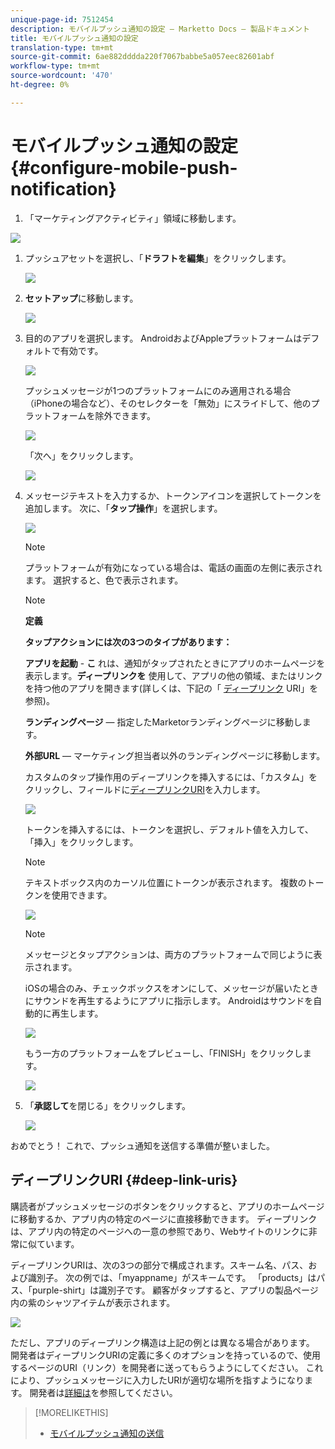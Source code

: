 ```yaml
---
unique-page-id: 7512454
description: モバイルプッシュ通知の設定 — Marketto Docs — 製品ドキュメント
title: モバイルプッシュ通知の設定
translation-type: tm+mt
source-git-commit: 6ae882dddda220f7067babbe5a057eec82601abf
workflow-type: tm+mt
source-wordcount: '470'
ht-degree: 0%

---
```



# モバイルプッシュ通知の設定{#configure-mobile-push-notification}

1. 「マーケティングアクティビティ」領域に移動します。

![](assets/2fbf1ab6-2247-40c8-980d-be56b9d94890.png)

1. プッシュアセットを選択し、「**ドラフトを編集**」をクリックします。

   ![](assets/image2016-8-23-16-3a49-3a48.png)

1. **セットアップ**&#x200B;に移動します。

   ![](assets/image2016-8-23-16-3a51-3a56.png)

1. 目的のアプリを選択します。 AndroidおよびAppleプラットフォームはデフォルトで有効です。

   ![](assets/image2016-8-23-16-3a53-3a33.png)

   プッシュメッセージが1つのプラットフォームにのみ適用される場合（iPhoneの場合など）、そのセレクターを「無効」にスライドして、他のプラットフォームを除外できます。

   ![](assets/image2016-8-23-16-3a41-3a48.png)

   「次へ」をクリックします。

   ![](assets/image2016-8-23-16-3a43-3a28.png)

1. メッセージテキストを入力するか、トークンアイコンを選択してトークンを追加します。 次に、「**タップ操作**」を選択します。

   ![](assets/image2015-9-14-16-3a7-3a43.png)

   >[!NOTE]
   >
   >プラットフォームが有効になっている場合は、電話の画面の左側に表示されます。 選択すると、色で表示されます。

   >[!NOTE]
   >
   >**定義**
   >
   >
   >**タップアクションには次の3つのタイプがあります：**
   >
   >
   >**アプリを起動** - **こ** れは、通知がタップされたときにアプリのホームページを表示します。**ディープリンクを** 使用して、アプリの他の領域、またはリンクを持つ他のアプリを開きます(詳しくは、下記の「 [ディープリンク](#Deeplink) URI」を参照)。
   >
   >
   >**ランディングページ**  — 指定したMarketorランディングページに移動します。
   >
   >
   >**外部URL**  — マーケティング担当者以外のランディングページに移動します。

   カスタムのタップ操作用のディープリンクを挿入するには、「カスタム」をクリックし、フィールドに[ディープリンクURI](#Deeplink)を入力します。

   ![](assets/image2016-7-28-16-3a19-3a13.png)

   トークンを挿入するには、トークンを選択し、デフォルト値を入力して、「挿入」をクリックします。

   >[!NOTE]
   >
   >テキストボックス内のカーソル位置にトークンが表示されます。 複数のトークンを使用できます。

   ![](assets/image2015-8-10-14-3a48-3a52.png)

   >[!NOTE]
   >
   >メッセージとタップアクションは、両方のプラットフォームで同じように表示されます。

   iOSの場合のみ、チェックボックスをオンにして、メッセージが届いたときにサウンドを再生するようにアプリに指示します。 Androidはサウンドを自動的に再生します。

   ![](assets/ios-tap-and-notification-hand.png)

   もう一方のプラットフォームをプレビューし、「FINISH」をクリックします。

   ![](assets/image2015-9-14-16-3a12-3a34.png)

1. 「**承認して**&#x200B;を閉じる」をクリックします。

   ![](assets/323dda12-0543-4558-8562-563eed5fa0e0.png)

おめでとう！ これで、プッシュ通知を送信する準備が整いました。

## ディープリンクURI {#deep-link-uris}

購読者がプッシュメッセージのボタンをクリックすると、アプリのホームページに移動するか、アプリ内の特定のページに直接移動できます。 ディープリンクは、アプリ内の特定のページへの一意の参照であり、Webサイトのリンクに非常に似ています。

ディープリンクURIは、次の3つの部分で構成されます。スキーム名、パス、および識別子。 次の例では、「myappname」がスキームです。 「products」はパス、「purple-shirt」は識別子です。 顧客がタップすると、アプリの製品ページ内の紫のシャツアイテムが表示されます。

![](assets/image2016-7-29-12-3a49-3a1.png)

ただし、アプリのディープリンク構造は上記の例とは異なる場合があります。 開発者はディープリンクURIの定義に多くのオプションを持っているので、使用するページのURI（リンク）を開発者に送ってもらうようにしてください。 これにより、プッシュメッセージに入力したURIが適切な場所を指すようになります。 開発者は[詳細は](https://developers.marketo.com/mobile/enabling-deep-links-in-your-app/)を参照してください。

>[!MORELIKETHIS]
>
>* [モバイルプッシュ通知の送信](send-a-mobile-push-notification.md)

>



